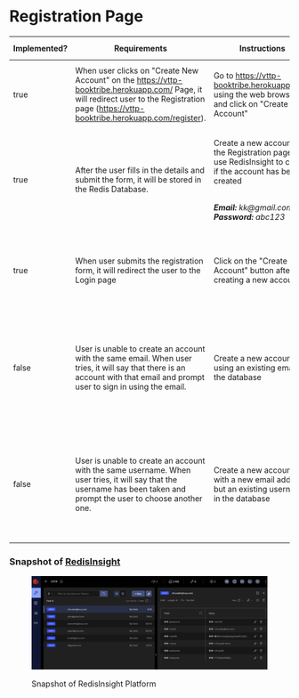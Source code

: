 # Registration Page

<table><thead><tr><th data-type="checkbox">Implemented?</th><th>Requirements</th><th>Instructions</th><th>Expected Results</th></tr></thead><tbody><tr><td>true</td><td>When user clicks on "Create New Account" on the <a href="https://vttp-booktribe.herokuapp.com/">https://vttp-booktribe.herokuapp.com/</a> Page, it will redirect user to the Registration page (<a href="https://vttp-booktribe.herokuapp.com/register">https://vttp-booktribe.herokuapp.com/register</a>).</td><td>Go to <a href="https://vttp-booktribe.herokuapp.com/">https://vttp-booktribe.herokuapp.com/</a> using the web browser and click on "Create New Account"</td><td>User will be redirected to the Registration page to create their account</td></tr><tr><td>true</td><td>After the user fills in the details and submit the form, it will be stored in the Redis Database.</td><td><p>Create a new account on the Registration page and use RedisInsight to check if the account has been created</p><p><br><em><strong>Email:</strong> kk@gmail.com</em><br><em><strong>Password:</strong> abc123</em></p></td><td>RedisInsight will show that the new account has been created and is now stored in the cloud.</td></tr><tr><td>true</td><td>When user submits the registration form, it will redirect the user to the Login page</td><td>Click on the "Create Account" button after creating a new account. </td><td>User should see the Login page upon submitting their registration form.</td></tr><tr><td>false</td><td>User is unable to create an account with the same email. When user tries, it will say that there is an account with that email and prompt user to sign in using the email.</td><td>Create a new account using an existing email in the database</td><td>There will be an alert indicating that the email already exists and prompts the user to go to the Login page to login.</td></tr><tr><td>false</td><td>User is unable to create an account with the same username. When user tries, it will say that the username has been taken and prompt the user to choose another one.</td><td>Create a new account with a new email address but an existing username in the database</td><td>There will be an alert indicating that the username already exists and prompts the user to choose another username.</td></tr></tbody></table>

### Snapshot of [RedisInsight](https://redis.com/redis-enterprise/redis-insight/)

<figure><img src="../.gitbook/assets/Screenshot 2022-10-09 at 6.50.33 PM.png" alt=""><figcaption><p>Snapshot of RedisInsight Platform</p></figcaption></figure>

